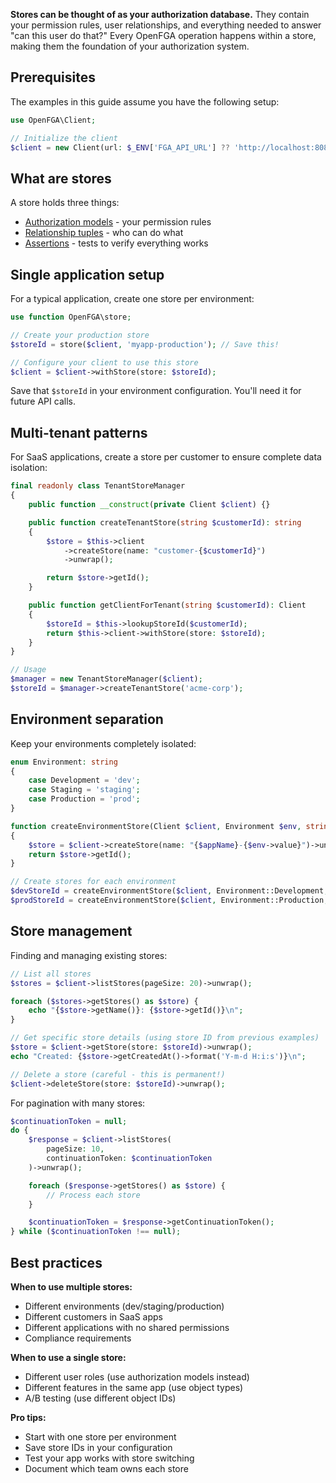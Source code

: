 **Stores can be thought of as your authorization database.** They contain your permission rules, user relationships, and everything needed to answer "can this user do that?" Every OpenFGA operation happens within a store, making them the foundation of your authorization system.

## Prerequisites

The examples in this guide assume you have the following setup:

```php
use OpenFGA\Client;

// Initialize the client
$client = new Client(url: $_ENV['FGA_API_URL'] ?? 'http://localhost:8080');
```

## What are stores

A store holds three things:

- [Authorization models](Models.md) - your permission rules
- [Relationship tuples](Tuples.md) - who can do what
- [Assertions](Assertions.md) - tests to verify everything works

## Single application setup

For a typical application, create one store per environment:

```php
use function OpenFGA\store;

// Create your production store
$storeId = store($client, 'myapp-production'); // Save this!

// Configure your client to use this store
$client = $client->withStore(store: $storeId);
```

Save that `$storeId` in your environment configuration. You'll need it for future API calls.

## Multi-tenant patterns

For SaaS applications, create a store per customer to ensure complete data isolation:

```php
final readonly class TenantStoreManager
{
    public function __construct(private Client $client) {}

    public function createTenantStore(string $customerId): string
    {
        $store = $this->client
            ->createStore(name: "customer-{$customerId}")
            ->unwrap();

        return $store->getId();
    }

    public function getClientForTenant(string $customerId): Client
    {
        $storeId = $this->lookupStoreId($customerId);
        return $this->client->withStore(store: $storeId);
    }
}

// Usage
$manager = new TenantStoreManager($client);
$storeId = $manager->createTenantStore('acme-corp');
```

## Environment separation

Keep your environments completely isolated:

```php
enum Environment: string
{
    case Development = 'dev';
    case Staging = 'staging';
    case Production = 'prod';
}

function createEnvironmentStore(Client $client, Environment $env, string $appName): string
{
    $store = $client->createStore(name: "{$appName}-{$env->value}")->unwrap();
    return $store->getId();
}

// Create stores for each environment
$devStoreId = createEnvironmentStore($client, Environment::Development, 'myapp');
$prodStoreId = createEnvironmentStore($client, Environment::Production, 'myapp');
```

## Store management

Finding and managing existing stores:

```php
// List all stores
$stores = $client->listStores(pageSize: 20)->unwrap();

foreach ($stores->getStores() as $store) {
    echo "{$store->getName()}: {$store->getId()}\n";
}

// Get specific store details (using store ID from previous examples)
$store = $client->getStore(store: $storeId)->unwrap();
echo "Created: {$store->getCreatedAt()->format('Y-m-d H:i:s')}\n";

// Delete a store (careful - this is permanent!)
$client->deleteStore(store: $storeId)->unwrap();
```

For pagination with many stores:

```php
$continuationToken = null;
do {
    $response = $client->listStores(
        pageSize: 10,
        continuationToken: $continuationToken
    )->unwrap();

    foreach ($response->getStores() as $store) {
        // Process each store
    }

    $continuationToken = $response->getContinuationToken();
} while ($continuationToken !== null);
```

## Best practices

**When to use multiple stores:**

- Different environments (dev/staging/production)
- Different customers in SaaS apps
- Different applications with no shared permissions
- Compliance requirements

**When to use a single store:**

- Different user roles (use authorization models instead)
- Different features in the same app (use object types)
- A/B testing (use different object IDs)

**Pro tips:**

- Start with one store per environment
- Save store IDs in your configuration
- Test your app works with store switching
- Document which team owns each store
